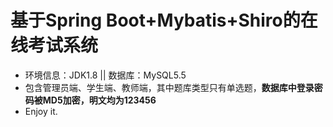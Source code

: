 # 基于Spring Boot+Mybatis+Shiro的在线考试系统
- 环境信息：JDK1.8 || 数据库：MySQL5.5
- 包含管理员端、学生端、教师端，其中题库类型只有单选题，**数据库中登录密码被MD5加密，明文均为123456**
- Enjoy it.
